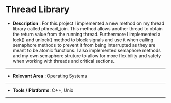# Thread Library 
- **Description** : For this project I implemented a new method on my thread library called pthread_join. 
This method allows another thread to obtain the return value from the running thread. 
Furthermore I implemented a lock() and unlock() method to block signals and use it when 
calling semaphore methods to prevent it from being interrupted as they are meant to be atomic functions. 
I also implemented semaphore methods and my own semaphore struture to allow for more flexibility and safety 
when working with threads and critical sections. 
___
- **Relevant Area** : Operating Systems
___
- **Tools / Platforms**:  C++, Unix
___
